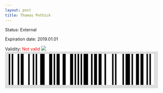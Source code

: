 ```yaml
---
layout: post
title: Thomas Pethick
---
```


Status: External

Expiration date: 2019.01.01

Validity: <font color="red"> Not valid</font> 
![](/members/img/Thomas_Pethick.png)
![](/members/img/bar.png)
